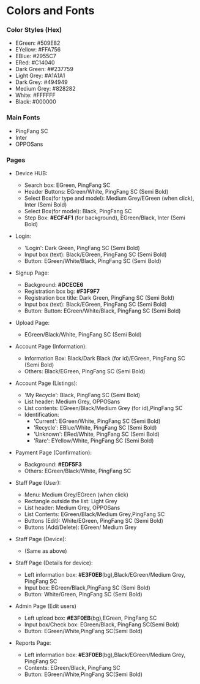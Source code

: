 # Colors and Fonts

### Color Styles (Hex)
- EGreen: #509E82
- EYellow: #FFA756
- EBlue: #2955C7
- ERed: #C14040
- Dark Green: ##237759
- Light Grey: #A1A1A1
- Dark Grey: #494949
- Medium Grey: #828282
- White: #FFFFFF
- Black: #000000

### Main Fonts
- PingFang SC
- Inter
- OPPOSans

### Pages
- Device HUB: 
    - Search box: EGreen, PingFang SC
    - Header Buttons: EGreen/White, PingFang SC (Semi Bold)
    - Select Box(for type and model): Medium Grey/EGreen (when click), Inter (Semi Bold)
    - Select Box(for model): Black, PingFang SC
    - Step Box: **#ECF4F1** (for background), EGreen/Black, Inter (Semi Bold)

- Login:
    - 'Login': Dark Green, PingFang SC (Semi Bold)
    - Input box (text): Black/EGreen, PingFang SC (Semi Bold)
    - Button: EGreen/White/Black, PingFang SC (Semi Bold)

- Signup Page:
    - Background: **#DCECE6**
    - Registration box bg: **#F3F9F7**
    - Registration box title: Dark Green, PingFang SC (Semi Bold)
    - Input box (text): Black/EGreen, PingFang SC (Semi Bold)
    - Button: Button: EGreen/White/Black, PingFang SC (Semi Bold)
  
- Upload Page:
    - EGreen/Black/White, PingFang SC (Semi Bold)
  
- Account Page (Information):
    - Information Box: Black/Dark Black (for id)/EGreen, PingFang SC (Semi Bold)
    - Others: Black/EGreen, PingFang SC (Semi Bold)
  
- Account Page (Listings):
    - 'My Recycle': Black, PingFang SC (Semi Bold)
    - List header: Medium Grey, OPPOSans
    - List contents: EGreen/Black/Medium Grey (for id),PingFang SC
    - Identification: 
        - 'Current': EGreen/White, PingFang SC (Semi Bold)
        - 'Recycle': EBlue/White, PingFang SC (Semi Bold)
        - 'Unknown': ERed/White, PingFang SC (Semi Bold)
        - 'Rare': EYellow/White, PingFang SC (Semi Bold)
      
  
- Payment Page (Confirmation):
    - Background: **#EDF5F3**
    - Others: EGreen/Black/White, PingFang SC

- Staff Page (User):
    - Menu: Medium Grey/EGreen (when click)
    - Rectangle outside the list: Light Grey
    - List header: Medium Grey, OPPOSans
    - List Contents: EGreen/Black/Medium Grey,PingFang SC
    - Buttons (Edit): White/EGreen, PingFang SC (Semi Bold)
    - Buttons (Add/Delete): EGreen/ Medium Grey
  
- Staff Page (Device):
    - (Same as above)
  
- Staff Page (Details for device):
    - Left information box: **#E3F0EB**(bg),Black/EGreen/Medium Grey, PingFang SC
    - Input box: EGreen/Black,PingFang SC (Semi Bold)
    - Button: White/Green, PingFang SC (Semi Bold)

- Admin Page (Edit users)
    - Left upload box: **#E3F0EB**(bg),EGreen, PingFang SC
    - Input box/Check box: EGreen/Black, PingFang SC(Semi Bold)
    - Button: EGreen/White,PingFang SC(Semi Bold)

- Reports Page:
    - Left information box: **#E3F0EB**(bg),Black/EGreen/Medium Grey, PingFang SC
    - Contents: EGreen/Black, PingFang SC
    - Button: EGreen/White,PingFang SC(Semi Bold)
